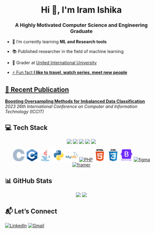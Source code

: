 <h1 align="center">Hi 👋, I'm Iram Ishika</h1>
<h3 align="center">A Highly Motivated Computer Science and Engineering Graduate</h3>

- 🌱 I’m currently learning **ML and Research tools**

- 📚 Published researcher in the field of machine learning
   
- 💼 Grader at <a href="https://www.uiu.ac.bd/">United International University

- ⚡ Fun fact **I like to travel, watch series, meet new people**
## 📝 Recent Publication

**[Boosting Oversampling Methods for Imbalanced Data Classification](https://ieeexplore.ieee.org/document/10441231)**  
*2023 26th International Conference on Computer and Information Technology (ICCIT)*

## 💻 Tech Stack

<p align="center">
  <img src="https://img.shields.io/badge/Languages-C%20%7C%20C++%20%7C%20Java%20%7C%20Python%20%7C%20PHP%20%7C%20JavaScript-blue?style=for-the-badge">
  <img src="https://img.shields.io/badge/Web-HTML%20%7C%20CSS%20%7C%20Bootstrap%20%7C%20PHP-orange?style=for-the-badge">
  <img src="https://img.shields.io/badge/Database-MySQL-green?style=for-the-badge">
  <img src="https://img.shields.io/badge/Design%20Frameworks-Figma%20%7C%20Framer-red?style=for-the-badge">
  <img src="https://img.shields.io/badge/Tools-Git%20%7C%20GitHub%20%7C%20LaTeX%20%7C%20Jira-purple?style=for-the-badge">
</p>

<p align="center">
  <a href="#"><img src="https://raw.githubusercontent.com/devicons/devicon/master/icons/c/c-original.svg" alt="c" width="40" height="40"/></a>
  <a href="#"><img src="https://raw.githubusercontent.com/devicons/devicon/master/icons/cplusplus/cplusplus-original.svg" alt="cplusplus" width="40" height="40"/></a>
  <a href="#"><img src="https://raw.githubusercontent.com/devicons/devicon/master/icons/java/java-original.svg" alt="java" width="40" height="40"/></a>
  <a href="#"><img src="https://raw.githubusercontent.com/devicons/devicon/master/icons/python/python-original.svg" alt="python" width="40" height="40"/></a>
  <a href="#"><img src="https://raw.githubusercontent.com/devicons/devicon/master/icons/mysql/mysql-original-wordmark.svg" alt="mysql" width="40" height="40"/></a>
  <a href="#"><img src="https://www.php.net/images/logos/new-php-logo.svg" alt="PHP" width="40" height="40"/></a>
  <a href="#"><img src="https://raw.githubusercontent.com/devicons/devicon/master/icons/html5/html5-original-wordmark.svg" alt="html5" width="40" height="40"/></a>
  <a href="#"><img src="https://raw.githubusercontent.com/devicons/devicon/master/icons/css3/css3-original-wordmark.svg" alt="css3" width="40" height="40"/></a>
  <a href="#"><img src="https://raw.githubusercontent.com/devicons/devicon/master/icons/bootstrap/bootstrap-plain-wordmark.svg" alt="bootstrap" width="40" height="40"/></a>
  <a href="#"><img src="https://www.vectorlogo.zone/logos/figma/figma-icon.svg" alt="figma" width="40" height="40"/></a>
  <a href="#"><img src="https://img.shields.io/badge/Framer-black?style=for-the-badge&logo=framer&logoColor=blue" alt="framer" width="60" height="80"/></a>
</p>

## 📊 GitHub Stats
<div align="center">
  <img height="180em" src="https://github-readme-stats.vercel.app/api?username=iishika13&theme=dark&hide_border=false&include_all_commits=false&count_private=false" />
  <img height="180em" src="https://github-readme-stats.vercel.app/api/top-langs/?username=iishika13&theme=dark&hide_border=false&include_all_commits=false&count_private=false&layout=compact" />
</div>

## 📬 Let’s Connect

[![LinkedIn](https://img.shields.io/badge/-LinkedIn-blue?style=flat-square&logo=linkedin&logoColor=white)](https://www.linkedin.com/in/iram-ishika-02a300372/)
[![Gmail](https://img.shields.io/badge/-iramishika2001@gmail.com-red?style=flat-square&logo=gmail&logoColor=white)](mailto:iramishika2001@gmail.com)

